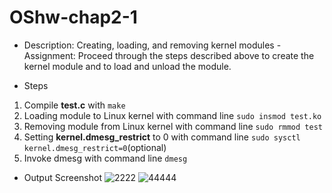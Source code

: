 # OShw-chap2-1
- Description:
Creating, loading, and removing kernel modules - Assignment: Proceed through the steps described above to create the kernel module and to load and unload the module.

- Steps
1. Compile **test.c** with ```make```
2. Loading module to Linux kernel with command line ```sudo insmod test.ko```
3. Removing module from Linux kernel with command line ```sudo rmmod test```
4. Setting **kernel.dmesg_restrict** to 0 with command line ```sudo sysctl kernel.dmesg_restrict=0```(optional)
5. Invoke dmesg with command line ```dmesg```

- Output Screenshot
![2222](https://user-images.githubusercontent.com/85775331/227571912-15db0e86-9af7-4447-88f8-ee36ea062348.png)
![44444](https://user-images.githubusercontent.com/85775331/227571992-f620e9ec-713a-47e2-be10-820dc0af81df.png)
